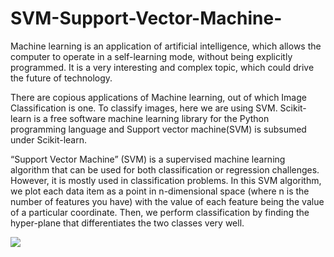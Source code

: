 # SVM-Support-Vector-Machine-
Machine learning is an application of artificial intelligence, which allows the computer to operate in a self-learning mode, without being explicitly programmed. It is a very interesting and complex topic, which could drive the future of technology.

There are copious applications of Machine learning, out of which Image Classification is one. To classify images, here we are using SVM. Scikit-learn is a free software machine learning library for the Python programming language and Support vector machine(SVM) is subsumed under Scikit-learn.


“Support Vector Machine” (SVM) is a supervised machine learning algorithm that can be used for both classification or regression challenges. However, it is mostly used in classification problems. In this SVM algorithm, we plot each data item as a point in n-dimensional space (where n is the number of features you have) with the value of each feature being the value of a particular coordinate. Then, we perform classification by finding the hyper-plane that differentiates the two classes very well.


![](https://in.mathworks.com/discovery/support-vector-machine/_jcr_content/mainParsys/image.adapt.full.medium.jpg/1630399094579.jpg)
